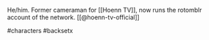 He/him. Former cameraman for [[Hoenn TV]], now runs the rotomblr account of the network. [[@hoenn-tv-official]]

#characters #backsetx 